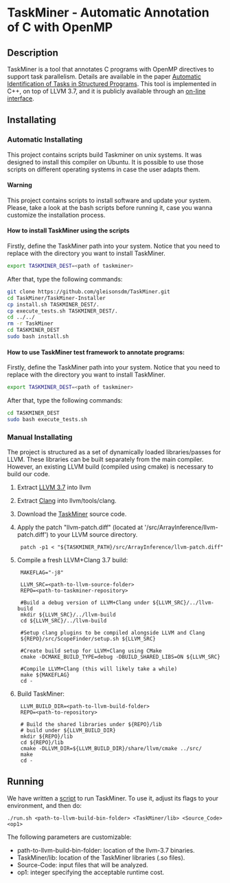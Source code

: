 # TaskMiner - Automatic Annotation of C with OpenMP

## Description

TaskMiner is a tool that annotates C
programs with OpenMP directives to support task parallelism.
Details are available in the paper [Automatic Identification of Tasks in
Structured Programs](http://homepages.dcc.ufmg.br/~fernando/publications/papers/PACT18.pdf). This tool is implemented in C++, on top of LLVM 3.7, and it is
publicly available through an [on-line interface](http://cuda.dcc.ufmg.br/taskminer/).

## Installating

### Automatic Installating

This project contains scripts build Taskminer on unix systems. It was designed to install this compiler on Ubuntu. It is possible to use those scripts on different operating systems in case the user adapts them.

#### Warning

This project contains scripts to install software and update your system. Please, take a look at the bash scripts before running it, case you wanna customize the installation process.

#### How to install TaskMiner using the scripts

Firstly, define the TaskMiner path into your system. Notice that you need to replace <path to taskminer>
with the directory you want to install TaskMiner. 

```sh
export TASKMINER_DEST=<path of taskminer>
```

After that, type the following commands:

```sh
git clone https://github.com/gleisonsdm/TaskMiner.git
cd TaskMiner/TaskMiner-Installer
cp install.sh TASKMINER_DEST/.
cp execute_tests.sh TASKMINER_DEST/.
cd ../../
rm -r TaskMiner
cd TASKMINER_DEST
sudo bash install.sh
```

#### How to use TaskMiner test framework to annotate programs:


Firstly, define the TaskMiner path into your system. Notice that you need to replace <path to taskminer>
with the directory you want to install TaskMiner. 

```sh
export TASKMINER_DEST=<path of taskminer>
```

After that, type the following commands:

```sh
cd TASKMINER_DEST
sudo bash execute_tests.sh
```

### Manual Installating

The project is structured as a set of dynamically loaded libraries/passes for
LLVM.
These libraries can be built separately from the main compiler.
However, an existing LLVM build (compiled using cmake) is necessary to build
our code. 


1. Extract [LLVM 3.7](http://llvm.org/releases/3.7.0/llvm-3.7.0.src.tar.xz) into
llvm

2. Extract [Clang](http://llvm.org/releases/3.7.0/cfe-3.7.0.src.tar.xz) into
llvm/tools/clang.

3. Download the [TaskMiner](https://github.com/gleisonsdm/TaskMiner) source code.

4. Apply the patch "llvm-patch.diff" (located at '/src/ArrayInference/llvm-patch.diff') to your LLVM source directory.

        patch -p1 < "${TASKMINER_PATH}/src/ArrayInference/llvm-patch.diff"

5. Compile  a fresh LLVM+Clang 3.7 build:

    	MAKEFLAG="-j8"
      
     	LLVM_SRC=<path-to-llvm-source-folder>
    	REPO=<path-to-taskminer-repository>

    	#Build a debug version of LLVM+Clang under ${LLVM_SRC}/../llvm-build
    	mkdir ${LLVM_SRC}/../llvm-build
    	cd ${LLVM_SRC}/../llvm-build

    	#Setup clang plugins to be compiled alongside LLVM and Clang
    	${REPO}/src/ScopeFinder/setup.sh ${LLVM_SRC}

    	#Create build setup for LLVM+Clang using CMake
    	cmake -DCMAKE_BUILD_TYPE=debug -DBUILD_SHARED_LIBS=ON ${LLVM_SRC}
    	
    	#Compile LLVM+Clang (this will likely take a while)
    	make ${MAKEFLAG}
    	cd -

6. Build TaskMiner:

    	LLVM_BUILD_DIR=<path-to-llvm-build-folder> 	
    	REPO=<path-to-repository>

     	# Build the shared libraries under ${REPO}/lib
     	# build under ${LLVM_BUILD_DIR}
     	mkdir ${REPO}/lib
     	cd ${REPO}/lib
     	cmake -DLLVM_DIR=${LLVM_BUILD_DIR}/share/llvm/cmake ../src/
     	make
    	cd -


## Running

We have written a [script](https://github.com/gleisonsdm/TaskMiner/blob/master/src/run.sh) to run TaskMiner.
To use it, adjust its flags to your environment, and then do:
 
  	./run.sh <path-to-llvm-build-bin-folder> <TaskMiner/lib> <Source_Code> <op1>

The following parameters are customizable:

* path-to-llvm-build-bin-folder: location of the llvm-3.7 binaries. 
* TaskMiner/lib: location of the TaskMiner libraries (.so files). 
* Source-Code: input files that will be analyzed. 
* op1: integer specifying the acceptable runtime cost.

